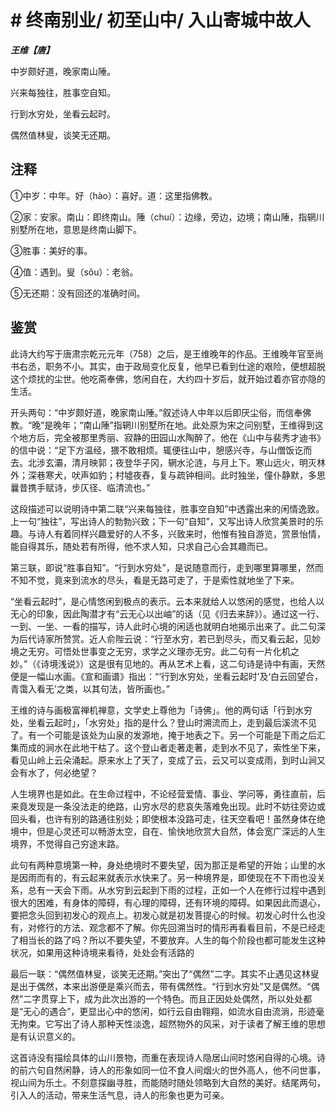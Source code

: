# # 终南别业/ 初至山中/ 入山寄城中故人

***王维【唐】***

中岁颇好道，晚家南山陲。

兴来每独往，胜事空自知。

行到水穷处，坐看云起时。

偶然值林叟，谈笑无还期。

## 注释

①中岁：中年。好（hào）：喜好。道：这里指佛教。

②家：安家。南山：即终南山。陲（chuí）：边缘，旁边，边境；南山陲，指辋川别墅所在地，意思是终南山脚下。

③胜事：美好的事。

④值：遇到。叟（sǒu）：老翁。

⑤无还期：没有回还的准确时间。

## 鉴赏

此诗大约写于唐肃宗乾元元年（758）之后，是王维晚年的作品。王维晚年官至尚书右丞，职务不小。其实，由于政局变化反复，他早已看到仕途的艰险，便想超脱这个烦扰的尘世。他吃斋奉佛，悠闲自在，大约四十岁后，就开始过着亦官亦隐的生活。

开头两句：“中岁颇好道，晚家南山陲。”叙述诗人中年以后即厌尘俗，而信奉佛教。“晚”是晚年；“南山陲”指辋川别墅所在地。此处原为宋之问别墅，王维得到这个地方后，完全被那里秀丽、寂静的田园山水陶醉了。他在《山中与裴秀才迪书》的信中说：“足下方温经，猥不敢相烦。辄便往山中，憩感兴寺，与山僧饭讫而去。北涉玄灞，清月映郭；夜登华子冈，辋水沦涟，与月上下。寒山远火，明灭林外；深巷寒犬，吠声如豹；村墟夜舂，复与疏钟相间。此时独坐，僮仆静默，多思曩昔携手赋诗，步仄径、临清流也。”

这段描述可以说明诗中第二联“兴来每独往，胜事空自知”中透露出来的闲情逸致。上一句“独往”，写出诗人的勃勃兴致；下一句“自知”，又写出诗人欣赏美景时的乐趣。与诗人有着同样兴趣爱好的人不多，兴致来时，他惟有独自游览，赏景怡情，能自得其乐，随处若有所得，他不求人知，只求自己心会其趣而已。

第三联，即说“胜事自知”。“行到水穷处”，是说随意而行，走到哪里算哪里，然而不知不觉，竟来到流水的尽头，看是无路可走了，于是索性就地坐了下来。

“坐看云起时”，是心情悠闲到极点的表示。云本来就给人以悠闲的感觉，也给人以无心的印象，因此陶潜才有“云无心以出岫”的话（见《归去来辞》）。通过这一行、一到、一坐、一看的描写，诗人此时心境的闲适也就明白地揭示出来了。此二句深为后代诗家所赞赏。近人俞陛云说：“行至水穷，若已到尽头，而又看云起，见妙境之无穷。可悟处世事变之无穷，求学之义理亦无穷。此二句有一片化机之妙。”（《诗境浅说》）这是很有见地的。再从艺术上看，这二句诗是诗中有画，天然便是一幅山水画。《宣和画谱》指出：“‘行到水穷处，坐看云起时’及‘白云回望合，青霭入看无’之类，以其句法，皆所画也。”

王维的诗与画极富禅机禅意，文学史上尊他为「诗佛」。他的两句话「行到水穷处，坐看云起时」，「水穷处」指的是什么？登山时溯流而上，走到最后溪流不见了。有一个可能是该处为山泉的发源地，掩于地表之下。另一个可能是下雨之后汇集而成的涧水在此地干枯了。这个登山者走著走著，走到水不见了，索性坐下来，看见山岭上云朵涌起。原来水上了天了，变成了云，云又可以变成雨，到时山涧又会有水了，何必绝望？

人生境界也是如此。在生命过程中，不论经营爱情、事业、学问等，勇往直前，后来竟发现是一条没法走的绝路，山穷水尽的悲哀失落难免出现。此时不妨往旁边或回头看，也许有别的路通往别处；即使根本没路可走，往天空看吧！虽然身体在绝境中，但是心灵还可以畅游太空，自在、愉快地欣赏大自然，体会宽广深远的人生境界，不觉得自己穷途末路。

此句有两种意境第一种，身处绝境时不要失望，因为那正是希望的开始；山里的水是因雨而有的，有云起来就表示水快来了。另一种境界是，即使现在不下雨也没关系，总有一天会下雨。从水穷到云起到下雨的过程，正如一个人在修行过程中遇到很大的困难，有身体的障碍，有心理的障碍，还有环境的障碍。如果因此而退心，要把念头回到初发心的观点上。初发心就是初发菩提心的时候。初发心时什么也没有，对修行的方法、观念都不了解。你先回溯当时的情形再看看目前，不是已经走了相当长的路了吗？所以不要失望，不要放弃。人生的每个阶段也都可能发生这种状况，如果用这种诗境来看待，处处会有活路的

最后一联：“偶然值林叟，谈笑无还期。”突出了“偶然”二字。其实不止遇见这林叟是出于偶然，本来出游便是乘兴而去，带有偶然性。“行到水穷处”又是偶然。“偶然”二字贯穿上下，成为此次出游的一个特色。而且正因处处偶然，所以处处都是“无心的遇合”，更显出心中的悠闲，如行云自由翱翔，如流水自由流淌，形迹毫无拘束。它写出了诗人那种天性淡逸，超然物外的风采，对于读者了解王维的思想是有认识意义的。

这首诗没有描绘具体的山川景物，而重在表现诗人隐居山间时悠闲自得的心境。诗的前六句自然闲静，诗人的形象如同一位不食人间烟火的世外高人，他不问世事，视山间为乐土。不刻意探幽寻胜，而能随时随处领略到大自然的美好。结尾两句，引入人的活动，带来生活气息，诗人的形象也更为可亲。
